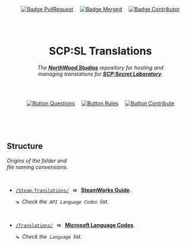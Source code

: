 
<div align =center>

[![Badge PullRequest]][PullRequests]   
[![Badge Merged]][Merged]   
[![Badge Contributor]][Contributors]

<br>
<br>

# SCP:SL Translations

*The **[NorthWood Studios]** repository for hosting and <br>
managing translations for **[SCP:Secret Laboratory]**.*

<br>
<br>

[![Button Questions]][Discussions]   
[![Button Rules]][Rules]   
[![Button Contribute]][Contribute]

</div>

<br>
<br>
<br>

## Structure

*Origins of the folder and* <br> 
*file naming convensions.*

<br>

-   [`/Steam-Translations/`]   **➪**   **[SteamWorks Guide]**.

    ***⤷***  *Check the  `API Language Codes`  list.*
    
    <br>

-   [`/Translations/`]   **➪**   **[Microsoft Language Codes]**.

    ***⤷***  *Check the  `Language`  list.*

<br>


<!----------------------------------------------------------------------------->

[Microsoft Language Codes]: https://docs.microsoft.com/en-us/openspecs/windows_protocols/ms-lcid/a9eac961-e77d-41a6-90a5-ce1a8b0cdb9c
[SCP:Secret Laboratory]: https://scpslgame.com/
[NorthWood Studios]: https://store.steampowered.com/developer/NWStudios
[SteamWorks Guide]: https://partner.steamgames.com/doc/store/localization

[`/Steam-Translations/`]: Steam-Translations
[`/Translations/`]: Translations
[Contribute]: Documentation/Contribute.md
[Rules]: Documentation/Rules.md

[Contributors]: https://github.com/northwood-studios/SCPSL-Translations/graphs/contributors
[PullRequests]: https://github.com/northwood-studios/SCPSL-Translations/pulls
[Discussions]: https://github.com/northwood-studios/SCPSL-Translations/discussions
[Merged]: https://github.com/northwood-studios/SCPSL-Translations/pulls?q=is%3Apr+is%3Aclosed


<!---------------------------------[ Badges ]---------------------------------->

[Badge PullRequest]: https://img.shields.io/github/issues-pr-raw/NorthWood-Studios/SCPSL-Translations?color=217346&style=flat&label=Ｒｅｑｕｅｓｔｓ
[Badge Contributor]: https://img.shields.io/github/contributors-anon/NorthWood-Studios/SCPSL-Translations?color=6264A7&style=flat&label=Ｃｏｎｔｒｉｂｕｔｏｒｓ
[Badge Merged]: https://img.shields.io/github/issues-search/NorthWood-Studios/SCPSL-Translations?color=A4373A&style=flat&label=Ｍｅｒｇｅｄ&query=is%3Apr+is%3Aclosed+is%3Amerged


<!--------------------------------[ Buttons ]---------------------------------->

[Button Questions]: https://img.shields.io/badge/Questions-217346?style=for-the-badge&logoColor=white&logo=AskUbuntu
[Button Rules]: https://img.shields.io/badge/Rules-A4373A?style=for-the-badge&logoColor=white&logo=MicrosoftAcademic
[Button Contribute]: https://img.shields.io/badge/Contribute-6264A7?style=for-the-badge&logoColor=white&logo=GitHub
